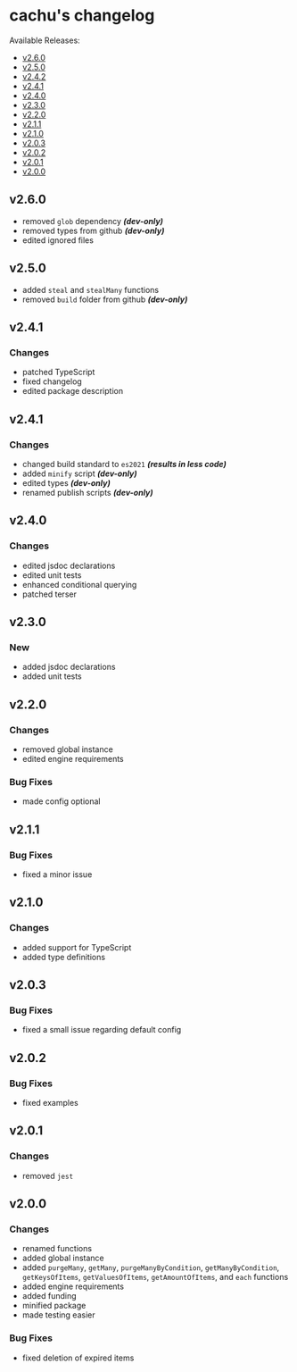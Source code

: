 # cachu's changelog

Available Releases:

- [v2.6.0](#v260)
- [v2.5.0](#v250)
- [v2.4.2](#v242)
- [v2.4.1](#v241)
- [v2.4.0](#v240)
- [v2.3.0](#v230)
- [v2.2.0](#v220)
- [v2.1.1](#v211)
- [v2.1.0](#v210)
- [v2.0.3](#v203)
- [v2.0.2](#v202)
- [v2.0.1](#v201)
- [v2.0.0](#v200)

## v2.6.0

- removed `glob` dependency ***(dev-only)***
- removed types from github ***(dev-only)***
- edited ignored files

## v2.5.0

- added `steal` and `stealMany` functions
- removed `build` folder from github ***(dev-only)***

## v2.4.1

### Changes

- patched TypeScript
- fixed changelog
- edited package description

## v2.4.1

### Changes

- changed build standard to `es2021` ***(results in less code)***
- added `minify` script ***(dev-only)***
- edited types ***(dev-only)***
- renamed publish scripts ***(dev-only)***

## v2.4.0

### Changes

- edited jsdoc declarations
- edited unit tests
- enhanced conditional querying
- patched terser

## v2.3.0

### New

- added jsdoc declarations
- added unit tests

## v2.2.0

### Changes

- removed global instance
- edited engine requirements

### Bug Fixes

- made config optional

## v2.1.1

### Bug Fixes

- fixed a minor issue

## v2.1.0

### Changes

- added support for TypeScript
- added type definitions

## v2.0.3

### Bug Fixes

- fixed a small issue regarding default config

## v2.0.2

### Bug Fixes

- fixed examples

## v2.0.1

### Changes

- removed `jest`

## v2.0.0

### Changes

- renamed functions
- added global instance
- added `purgeMany`, `getMany`, `purgeManyByCondition`, `getManyByCondition`, `getKeysOfItems`, `getValuesOfItems`, `getAmountOfItems`, and `each` functions
- added engine requirements
- added funding
- minified package
- made testing easier 

### Bug Fixes

- fixed deletion of expired items
